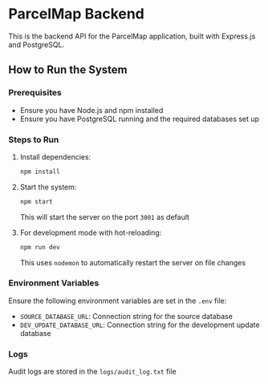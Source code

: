 # ParcelMap Backend

This is the backend API for the ParcelMap application, built with Express.js and PostgreSQL.

## How to Run the System

### Prerequisites

- Ensure you have Node.js and npm installed
- Ensure you have PostgreSQL running and the required databases set up

### Steps to Run

1. Install dependencies:

   ```bash
   npm install
   ```

2. Start the system:

   ```bash
   npm start
   ```

   This will start the server on the port `3001` as default

3. For development mode with hot-reloading:

   ```bash
   npm run dev
   ```

   This uses `nodemon` to automatically restart the server on file changes

### Environment Variables

Ensure the following environment variables are set in the `.env` file:

- `SOURCE_DATABASE_URL`: Connection string for the source database
- `DEV_UPDATE_DATABASE_URL`: Connection string for the development update database

### Logs

Audit logs are stored in the `logs/audit_log.txt` file
